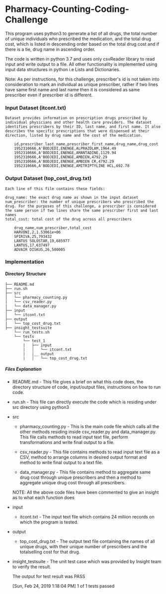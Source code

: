 # Pharmacy-Counting-Coding-Challenge

This program uses python3 to generate a list of all drugs, the total number of unique individuals who prescribed the medication, and the total drug cost, which is listed in descending order based on the total drug cost and if there is a tie, drug name in ascending order.

The code is written in python 3.7 and uses only csvReader library to read input and write output to a file. All other functionality is implemented using input data structures in python i.e Lists and Dictionaries.

Note: As per instructions, for this challenge, prescriber's id is not taken into consideration to mark an individual as unique prescriber, rather if two lines have same first name and last name then it is considered as same prescriber even if prescriber id is different. 

### Input Dataset (itcont.txt)

    Dataset provides information on prescription drugs prescribed by individual physicians and other health care providers. The dataset identifies prescribers by their ID, last name, and first name. It also describes the specific prescriptions that were dispensed at their direction, listed by drug name and the cost of the medication.

        id,prescriber_last_name,prescriber_first_name,drug_name,drug_cost
        1952310666,A'BODJEDI,ENENGE,ALPRAZOLAM,1964.49
        1952310666,A'BODJEDI,ENENGE,AMANTADINE,1129.94
        1952310666,A'BODJEDI,ENENGE,AMBIEN,4792.29
        1952310666,A'BODJEDI,ENENGE,AMBIEN CR,4792.29
        1952310666,A'BODJEDI,ENENGE,AMITRIPTYLINE HCL,692.78

### Output Dataset (top_cost_drug.txt)

    Each line of this file contains these fields:

    drug_name: the exact drug name as shown in the input dataset
    num_prescriber: the number of unique prescribers who prescribed the drug. For the purposes of this challenge, a prescriber is considered the same person if two lines share the same prescriber first and last names
    total_cost: total cost of the drug across all prescribers

        drug_name,num_prescriber,total_cost
        HARVONI,2,1.53061e+06
        SPIRIVA,25,793432
        LANTUS SOLOSTAR,19,685977
        LANTUS,17,637497
        ADVAIR DISKUS,26,580005

### Implementation

#### Directory Structure

    ├── README.md 
    ├── run.sh
    ├── src
    │   └── pharmacy_counting.py
    |   └── csv_reader.py
    |   └── data_manager.py
    ├── input
    │   └── itcont.txt
    ├── output
    |   └── top_cost_drug.txt
    ├── insight_testsuite
        └── run_tests.sh
        └── tests
            └── test_1
            |   ├── input
            |   │   └── itcont.txt
            |   |__ output
            |   │   └── top_cost_drug.txt

##### Files Explanation

- README.md - This file gives a brief on what this code does, the directory structure of code, input/output files, instructions on how to run code.

- run.sh - This file can directly execute the code which is residing under src directory using python3

- src
    - pharmacy_counting.py - This is the main code file which calls all the other methods residing inside csv_reader.py and data_manager.py. 
    This file calls methods to read input text file, perform transformations and write final output to a file.

    - csv_reader.py - This file contains methods to read input text file as a CSV, method to arrange columns in desired output format and method to write final output to a text file.

    - data_manager.py - This file contains method to aggregate same drug cost through unique prescribers and then a method to aggregate unique drug cost through all prescribers.

    NOTE: All the above code files have been commented to give an insight as to what each function does
- input
    - itcont.txt - The input text file which contains 24 miliion records on which the program is tested.

- output
    - top_cost_drug.txt - The output text file containing the names of all unique drugs, with their unique number of prescribers and the totalselling cost for that drug.

- insight_testsuite - The unit test case which was provided by Insight team to verify the result.

    The output for test result was PASS

    [Sun, Feb 24, 2019  1:18:04 PM] 1 of 1 tests passed
